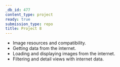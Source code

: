 ```yaml
---
_db_id: 477
content_type: project
ready: true
submission_type: repo
title: Project 8
---
```


- Image resources and compatibility.
- Getting data from the internet.
- Loading and displaying images from the internet.
- Filtering and detail views with internet data.
